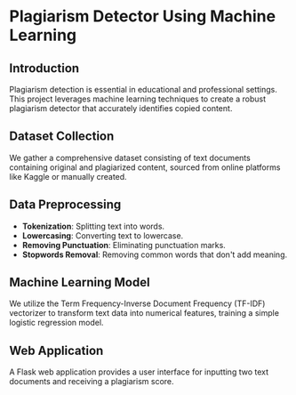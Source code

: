 # Plagiarism Detector Using Machine Learning

## Introduction
Plagiarism detection is essential in educational and professional settings. This project leverages machine learning techniques to create a robust plagiarism detector that accurately identifies copied content.

## Dataset Collection
We gather a comprehensive dataset consisting of text documents containing original and plagiarized content, sourced from online platforms like Kaggle or manually created.

## Data Preprocessing
- **Tokenization**: Splitting text into words.
- **Lowercasing**: Converting text to lowercase.
- **Removing Punctuation**: Eliminating punctuation marks.
- **Stopwords Removal**: Removing common words that don't add meaning.

## Machine Learning Model
We utilize the Term Frequency-Inverse Document Frequency (TF-IDF) vectorizer to transform text data into numerical features, training a simple logistic regression model.

## Web Application
A Flask web application provides a user interface for inputting two text documents and receiving a plagiarism score.
